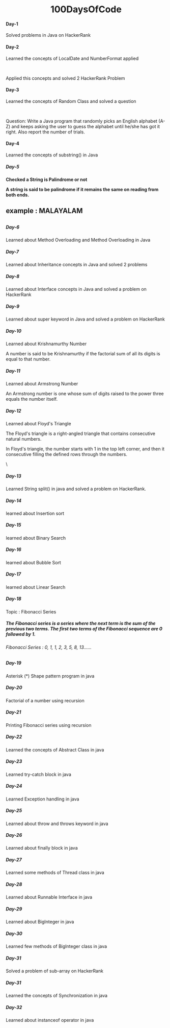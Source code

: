 <h1 align="center">100DaysOfCode</h1>

<h4>Day-1</h4>
<p>Solved problems in Java on HackerRank</p>

<h4>Day-2</h4>
<p>Learned the concepts of LocalDate and NumberFormat applied </p>
<br>
<p>Applied this concepts and solved 2 HackerRank Problem</p>

<h4>Day-3</h4>

<p>Learned the concepts of Random Class and solved a question</p>
<br>
<p> Question: Write a Java program that randomly picks an English alphabet (A-Z)
and keeps asking the user to guess the alphabet 
until he/she has got it right. Also report the number of trials. </p>

<h4>Day-4</h4>

<p>Learned the concepts of substring() in Java</p>

<h5>Day-5<h4>
<p>Checked a String is Palindrome or not</p>
<p>A string is said to be palindrome if it remains the same on reading from both ends.</p>
<h2>example : MALAYALAM <h2>

<h5>Day-6</h5>
<p>Learned about Method Overloading and Method Overloading in Java</p>

<h5>Day-7</h5>
<p>Learned about Inheritance concepts in Java and solved 2 problems</p>

<h5>Day-8</h5>
<p>Learned about Interface concepts in Java and solved a problem on HackerRank</p>

<h5>Day-9</h5>
<p>Learned about super keyword in Java and solved a problem on HackerRank</p>

<h5>Day-10</h5>
<p>Learned about Krishnamurthy Number</p>
<p>A number is said to be Krishnamurthy if the factorial sum of all its digits is equal to that number. </p>

<h5>Day-11</h5>
<p>Learned about Armstrong Number</p>
<p>An Armstrong number is one whose sum of digits raised to the power three equals the number itself. </p>

<h5>Day-12</h5>
<p>Learned about Floyd's Triangle</p>
<p>The Floyd's triangle is a right-angled triangle that contains consecutive natural numbers.</p>
<p>In Floyd's triangle, the number starts with 1 in the top left corner, and then it consecutive filling the defined rows through the numbers. </p>\

<h5>Day-13</h5>
<p>Learned String split() in java and solved a problem on HackerRank.</p>

<h5>Day-14</h5>
<p>learned about Insertion sort</p>

<h5>Day-15</h5>
<p>learned about Binary Search</p>

<h5>Day-16</h5>
<p>learned about Bubble Sort</p>

<h5>Day-17</h5>
<p>learned about Linear Search</p>

<h5>Day-18</h5>
<p>Topic : Fibonacci Series</p>
<h5>The Fibonacci series is a series where the next term is the sum of the previous two terms. The first two terms of the Fibonacci sequence are 0 followed by 1.</h5>
<h6>Fibonacci Series : 0, 1, 1, 2, 3, 5, 8, 13......</h6>

<h5>Day-19</h5>
<p>Asterisk (*)  Shape pattern program in java </p>

<h5>Day-20</h5>
<p>Factorial of a number using recursion </p>

<h5>Day-21</h5>
<p>Printing Fibonacci series using recursion </p>

<h5>Day-22</h5>
<p>Learned the concepts of Abstract Class in java </p>

<h5>Day-23</h5>
<p>Learned try-catch block in java </p>

<h5>Day-24</h5>
<p>Learned Exception handling in java </p>

<h5>Day-25</h5>
<p>Learned about throw and throws keyword in java</p>

<h5>Day-26</h5>
<p>Learned about finally block in java</p>

<h5>Day-27</h5>
<p>Learned some methods of Thread class in java</p>

<h5>Day-28</h5>
<p>Learned about Runnable Interface in java</p>

<h5>Day-29</h5>
<p>Learned about BigInteger in java</p>

<h5>Day-30</h5>
<p>Learned few methods of BigInteger class in java</p>

<h5>Day-31</h5>
<p>Solved a problem of sub-array on HackerRank </p>

<h5>Day-31</h5>
<p>Learned the concepts of Synchronization in java </p>

<h5>Day-32</h5>
<p>Learned about instanceof operator in java </p>
